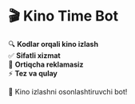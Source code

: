 # 🎬 Kino Time Bot  

🔍 **Kodlar orqali kino izlash**  
✅ **Sifatli xizmat**  
🚫 **Ortiqcha reklamasiz**  
⚡ **Tez va qulay**  

🎥 Kino izlashni osonlashtiruvchi bot!  
